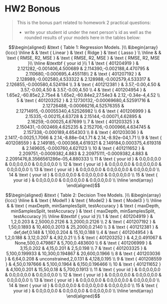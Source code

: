 # HW2 Bonous

> This is the bonus part related to homework 2 practical questions:
> + write your student id under the next person's id as well as the rounded results of your models here in the tables below:

$$\begin{aligned}
&\text { Table 1: Regression Models. }\\
&\begin{array}{lccc}
\hline & & \text { Linear } & \text { Ridge }  & \text { Lasso } \\
\hline & & \text { RMSE, R2, MSE } & \text { RMSE, R2, MSE } & \text { RMSE, R2, MSE }\\
\hline &\textbf { your id }\\
1 & \text { 401204919 } & 2.121282,-0.001406,4.500689 & 2.114390,-0.002188,4.470795 & 2.110680,-0.000695,4.455118\\
2 & \text { 401207192 } & 2.128989,-0.002580,4.533322 & 2.128988,-0.002579,4.533317 & 2.126855,-0.000580,4.524194 \\
3 & \text { 401212381 } & 3.57,-0.00,4.50 & 3.57,-0.00,4.50 & 3.57,-0.00,4.50 \\
4 & \text { 401204954 } & 1.65e2,-60.85e2,2.75e4 & 1.65e2,-60.84e2,27.54e3 & 2.12,-0.34e-4,4.52 \\
5 & \text { 401203252 } & 2.12730132,-0.00069680,4.52591716 & 2.12726488,-0.00066216,4.52576355 & 2.12714915,-0.00055340,4.52526982 \\
6 & \text { 401206999 } & 2.15335,-0.00215,4.63728 & 2.15144,-0.00071,4.62895 & 2.16259,-0.00025,4.67699 \\
7 & \text { 401203325 } & 2.150431,-0.002469,4.625235 & 2.152706,-0.000966,4.634745 & 2.157338,-0.000189,4.654303 \\
8 & \text { 401203036 } & 2.1417,-0.0025,1.7066 & 2.14,-8.88e-04,1.71 & 2.14,-8.92e-04,1.71 \\
9 & \text { 401208559 } & 2.149185,-0.000368,4.619321 & 2.149184,0.000375,4.619318 & 2.149605,-0.000760,4.621123 \\
10 & \text { 401211652 } & 2.209751,-0.0009382,4.883 & 2.20975111,-0.0009382,4.883 & 2.2091476,8.3566561286e-05,4.880333 \\
11 & \text { your id } & 0.0,0.0,0.0 & 0.0,0.0,0.0 & 0.0,0.0,0.0 \\
12 & \text { your id } & 0.0,0.0,0.0 & 0.0,0.0,0.0 & 0.0,0.0,0.0 \\
13 & \text { your id } & 0.0,0.0,0.0 & 0.0,0.0,0.0 & 0.0,0.0,0.0 \\
14 & \text { your id } & 0.0,0.0,0.0 & 0.0,0.0,0.0 & 0.0,0.0,0.0 \\
15 & \text { your id } & 0.0,0.0,0.0 & 0.0,0.0,0.0 & 0.0,0.0,0.0 \\
\hline
\end{array}
\end{aligned}$$

$$\begin{aligned}
&\text { Table 2: Decision Tree Models. }\\
&\begin{array}{lccc}
\hline & & \text { Model1 } & \text { Model2 }  & \text { Model3 } \\
\hline & & \text { maxDepth, minSamplesSplit, testAccuracy } & \text { maxDepth, minSamplesSplit, testAccuracy } & \text { maxDepth, minSamplesSplit, testAccuracy }\\
\hline &\textbf { your id }\\
1 & \text { 401204919 } & 1,2,0.203 & 2,5000,0.2126 & 3,2000,0.2126 \\
2 & \text { 401207192 } & 1,50,0.1893 & 10,400,0.2013 & 25,2000,0.2140 \\
3 & \text { 401212381 } & def,def,0.148 & 1,100,0.204 & 15,10,0.188 \\
4 & \text { 401204954 } & 1,2,0.188 & 3,12,0.207 & 4,92,0.21 \\
5 & \text { 401203252 } & 4,2,0.491067 & None,500,0.479867 & 5,700,0.483600 \\
6 & \text { 401206999 } & 3,15,0.202 & 4,15,0.201 & 2,5,0.198  \\
7 & \text { 401203325 } & 5,100,0.199933 & 10,300,0.194867 & 20,600,0.1966 \\
8 & \text { 401203036 } & 6,64,0.208 & unconstrained,2,0.131 & 4,128,0.195 \\
9 & \text { 401208559 } & 4,50,0.197666 & 5,100,0.1964 & 6,150,0.196466 \\
10 & \text { 401211652 } & 4,100,0.201 & 15,50,0.18 & 5,700,0.1913 \\
11 & \text { your id } & 0.0,0.0,0.0 & 0.0,0.0,0.0 & 0.0,0.0,0.0 \\
12 & \text { your id } & 0.0,0.0,0.0 & 0.0,0.0,0.0 & 0.0,0.0,0.0 \\
13 & \text { your id } & 0.0,0.0,0.0 & 0.0,0.0,0.0 & 0.0,0.0,0.0 \\
14 & \text { your id } & 0.0,0.0,0.0 & 0.0,0.0,0.0 & 0.0,0.0,0.0 \\
15 & \text { your id } & 0.0,0.0,0.0 & 0.0,0.0,0.0 & 0.0,0.0,0.0 \\
\hline
\end{array}
\end{aligned}$$
 
